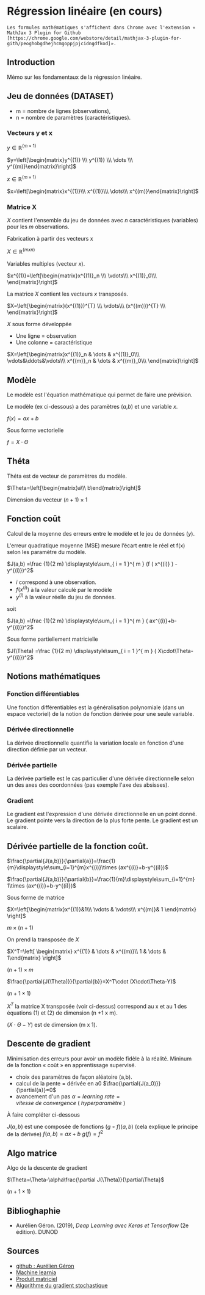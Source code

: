 # Régression linéaire (en cours)
```
Les formules mathématiques s'affichent dans Chrome avec l'extension « MathJax 3 Plugin for Github 
[https://chrome.google.com/webstore/detail/mathjax-3-plugin-for-gith/peoghobgdhejhcmgoppjpjcidngdfkod]».
```

## Introduction

Mémo sur les fondamentaux de la régression linéaire.

## Jeu de données (DATASET)

- m = nombre de lignes (observations),
- n = nombre de paramètres (caractéristiques).

### Vecteurs y et x 

$y \in \mathbb{R}^{(m\times1)}$

$y=\left[\begin{matrix}y^{(1)} \\\ y^{(1)} \\\ \dots \\\ y^{(m)}\end{matrix}\right]$

$x \in \mathbb{R}^{(m\times1)}$

$x=\left[\begin{matrix}x^{(1)}\\\ x^{(1)}\\\ \dots\\\ x^{(m)}\end{matrix}\right]$


### Matrice X

$X$ contient l'ensemble du jeu de données avec $n$ caractéristiques (variables) pour les $m$ observations.

Fabrication à partir des vecteurs x

$X \in \mathbb{R}^{(mxn)}$

Variables multiples (vecteur $x$).

$x^{(1)}=\left[\begin{matrix}x^{(1)}_n \\\ \vdots\\\ x^{(1)}_0\\\ \end{matrix}\right]$

La matrice $X$ contient les vecteurs $x$ transposés.

$X=\left[\begin{matrix}(x^{(1)})^{T} \\\ \vdots\\\ (x^{(m)})^{T} \\\ \end{matrix}\right]$

$X$ sous forme développée

- Une ligne = observation
- Une colonne = caractéristique

$X=\left[\begin{matrix}x^{(1)}_n & \dots & x^{(1)}_0\\\ \vdots&\ddots&\vdots\\\ x^{(m)}_n & \dots & x^{(m)}_0\\\ \end{matrix}\right]$

## Modèle
Le modèle est l'équation mathématique qui permet de faire une prévision.

Le modèle (ex ci-dessous) a des paramètres ($a$,$b$) et une variable $x$.

$f(x)=ax+b$

Sous forme vectorielle

$f=X\cdot\Theta$

## Théta

Théta est de vecteur de paramètres du modèle.

$\Theta=\left[\begin{matrix}a\\\ b\end{matrix}\right]$

Dimension du vecteur
$(n+1)\times 1$


## Fonction coût
Calcul de la moyenne des erreurs entre le modèle et le jeu de données ($y$).

L'erreur quadratique moyenne (MSE) mesure l’écart entre le réel et f(x) selon les paramètre du modèle.

$J(a,b) =\frac {1}{2 m} \displaystyle\sum_{ i = 1 }^{ m } (f ( x^{(i)} ) - y^{(i)})^2$

- $i$ correspond à une observation.
- $f ( x^{(i)})$ à la valeur calculé par le modèle
- $y^{(i)}$ à la valeur réelle du jeu de données.

soit

$J(a,b) =\frac {1}{2 m} \displaystyle\sum_{ i = 1 }^{ m }  ( ax^{(i)}+b-y^{(i)})^2$

Sous forme partiellement matricielle

$J(\Theta) =\frac {1}{2 m} \displaystyle\sum_{ i = 1 }^{ m }  ( X\cdot\Theta-y^{(i)})^2$


## Notions mathématiques

### Fonction différentiables
Une fonction différentiables est la généralisation polynomiale (dans un espace  vectoriel) de la notion de fonction dérivée pour une seule variable.

### Dérivée directionnelle
La dérivée directionnelle quantifie la variation locale en fonction d'une direction définie par un vecteur.

### Dérivée partielle
La dérivée partielle est le cas particulier d'une dérivée directionnelle selon un des axes des coordonnées (pas exemple l'axe des absisses).

### Gradient
Le gradient est l'expression d'une dérivée directionnelle en un point donné.
Le gradient pointe vers la direction de la plus forte pente. Le gradient est un scalaire.


## Dérivée partielle de la fonction coût.

$\frac{\partial{J(a,b)}}{\partial{a}}=\frac{1}{m}\displaystyle\sum_{i=1}^{m}x^{(i)}\times (ax^{(i)}+b-y^{(i)})$      

$\frac{\partial{J(a,b)}}{\partial{b}}=\frac{1}{m}\displaystyle\sum_{i=1}^{m} 1\times (ax^{(i)}+b-y^{(i)})$ 

Sous forme de matrice

$X=\left[\begin{matrix}x^{(1)}&1\\\ \vdots & \vdots\\\ x^{(m)}& 1 \end{matrix} \right]$  

$m \times ( n+1 )$

On prend la transposée de $X$

$X^T=\left[ \begin{matrix} x^{(1)} & \dots & x^{(m)}\\ 1 & \dots & 1\end{matrix} \right]$  

$(n+1) \times m$

$\frac{\partial{J(\Theta)}}{\partial{b}}=X^T\cdot (X\cdot\Theta-Y)$

$(n+1\times1)$

$X^T$ la matrice X transposée (voir ci-dessus) correspond au x et au 1 des équations (1) et (2) de dimension (n +1 x m).

$(X\cdot\Theta-Y)$ est de dimension (m x 1).


## Descente de gradient
Minimisation des erreurs pour avoir un modèle fidèle à la réalité.
Mininum de la fonction « coût » en apprentissage supervisé.
- choix des paramètres de façon aléatoire (a,b).
- calcul de la pente = dérivée en a0 $\frac{\partial{J(a_0)}}{\partial{a}}=0$
- avancement d'un pas $\alpha  = learning\ rate = vitesse\ de\ convergence\ (\ hyperparamètre\ )$


À faire compléter ci-dessous 

$J(a,b)$ est une composée de fonctions $(g \circ f)(a,b)$ (cela explique le principe de la dérivée) $f(a,b)=ax+b\ g(f)=f^2$

## Algo matrice
Algo de la descente de gradient

$\Theta=\Theta-\alpha\frac{\partial J(\Theta)}{\partial\Theta}$

$(n+1\times 1)$


## Biblioghaphie

- Aurélien Géron. (2019), *Deap Learning avec Keras et Tensorflow* (2e édition). DUNOD

## Sources

- [github : Aurélien Géron](https://github.com/ageron)
- [Machine learnia](https://machinelearnia.com/)
- [Produit matriciel](https://fr.wikipedia.org/wiki/Produit_matriciel)
- [Algorithme du gradient stochastique](https://fr.wikipedia.org/wiki/Algorithme_du_gradient_stochastique)
